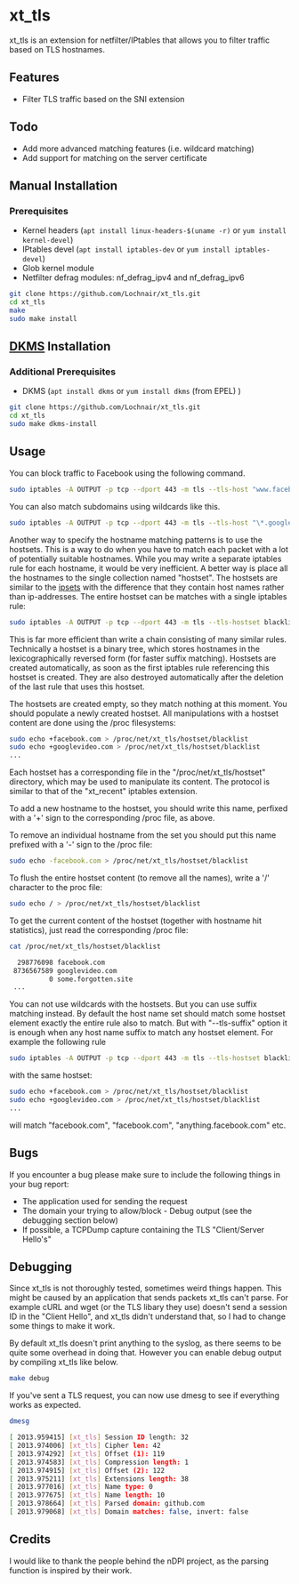 # xt_tls

xt\_tls is an extension for netfilter/IPtables that allows you to filter traffic based on TLS hostnames.

## Features
- Filter TLS traffic based on the SNI extension

## Todo
- Add more advanced matching features (i.e. wildcard matching)
- Add support for matching on the server certificate

## Manual Installation

### Prerequisites
- Kernel headers (`apt install linux-headers-$(uname -r)` or `yum install kernel-devel`)
- IPtables devel (`apt install iptables-dev` or `yum install iptables-devel`)
- Glob kernel module
- Netfilter defrag modules: nf\_defrag\_ipv4 and nf\_defrag\_ipv6

```bash
git clone https://github.com/Lochnair/xt_tls.git
cd xt_tls
make
sudo make install
```

## [DKMS](https://en.wikipedia.org/wiki/Dynamic_Kernel_Module_Support) Installation

### Additional Prerequisites
- DKMS (`apt install dkms` or `yum install dkms` (from EPEL) )

```bash
git clone https://github.com/Lochnair/xt_tls.git
cd xt_tls
sudo make dkms-install
```

## Usage

You can block traffic to Facebook using the following command.

```bash
sudo iptables -A OUTPUT -p tcp --dport 443 -m tls --tls-host "www.facebook.com" -j DROP
```

You can also match subdomains using wildcards like this.

```bash
sudo iptables -A OUTPUT -p tcp --dport 443 -m tls --tls-host "\*.googlevideo.com" -j DROP
```
Another way to specify the hostname matching patterns is to use the hostsets. This is a way to do when you have to match each packet  with a lot of potentially suitable hostnames. While you may write a separate iptables rule for each hostname, it would be very inefficient. A better way is place all the hostnames to the single collection named "hostset". The hostsets are similar to the [ipsets](http://ipset.netfilter.org/) with the difference that they contain host names rather than ip-addresses. The entire hostset can be matches with a single iptables rule:

```bash
sudo iptables -A OUTPUT -p tcp --dport 443 -m tls --tls-hostset blacklist -j DROP
```
This is far more efficient than write a chain consisting of many similar rules. Technically a hostset is a binary tree, which stores hostnames in the lexicographically reversed form (for faster suffix matching). Hostsets are created automatically, as soon as the first iptables rule referencing this hostset is created. They are also destroyed automatically after the deletion of the last rule that uses this hostset.

The hostsets are created empty, so they match nothing at this moment. You should populate a newly created hostset. All manipulations with a hostset content are done using the /proc filesystems:
```bash
sudo echo +facebook.com > /proc/net/xt_tls/hostset/blacklist
sudo echo +googlevideo.com > /proc/net/xt_tls/hostset/blacklist
...
```
Each hostset has a corresponding file in the "/proc/net/xt_tls/hostset" directory, which may be used to manipulate its content. The protocol is similar to that of the "xt_recent" iptables extension.

To add a new hostname to the hostset, you should write this name, perfixed with a '+' sign to the corresponding /proc file, as above.

To remove an individual hostname from the set you should put this name prefixed with a '-' sign to the /proc file:
```bash
sudo echo -facebook.com > /proc/net/xt_tls/hostset/blacklist
```
To flush the entire hostset content (to remove all the names), write a '/' character to the proc file:
```bash
sudo echo / > /proc/net/xt_tls/hostset/blacklist
```
To get the current content of the hostset (together with hostname hit statistics), just read the corresponding /proc file:
```bash
cat /proc/net/xt_tls/hostset/blacklist

  298776098 facebook.com
 8736567589 googlevideo.com
          0 some.forgotten.site
 ...
```

You can not use wildcards with the hostsets. But you can use suffix matching instead. By default the host name set should match some hostset element exactly the entire rule also to match. But with "--tls-suffix" option it is enough when any host name suffix to match any hostset element. For example the following rule

```bash
sudo iptables -A OUTPUT -p tcp --dport 443 -m tls --tls-hostset blacklist --tls-suffix -j DROP
```
with the same hostset:

```bash
sudo echo +facebook.com > /proc/net/xt_tls/hostset/blacklist
sudo echo +googlevideo.com > /proc/net/xt_tls/hostset/blacklist
...
```
will match "facebook.com", "facebook.com", "anything.facebook.com" etc.

## Bugs
If you encounter a bug please make sure to include the following things in your bug report:
- The application used for sending the request
- The domain your trying to allow/block - Debug output (see the debugging section below)
- If possible, a TCPDump capture containing the TLS "Client/Server Hello's"

## Debugging

Since xt\_tls is not thoroughly tested, sometimes weird things happen. This might be caused by an application that sends packets xt\_tls can't parse. For example cURL and wget (or the TLS libary they use) doesn't send a session ID in the "Client Hello", and xt\_tls didn't understand that, so I had to change some things to make it work.

By default xt\_tls doesn't print anything to the syslog, as there seems to be quite some overhead in doing that. However you can enable debug output by compiling xt\_tls like below.

```bash
make debug
```

If you've sent a TLS request, you can now use dmesg to see if everything works as expected.
```bash
dmesg

[ 2013.959415] [xt_tls] Session ID length: 32
[ 2013.974006] [xt_tls] Cipher len: 42
[ 2013.974292] [xt_tls] Offset (1): 119
[ 2013.974583] [xt_tls] Compression length: 1
[ 2013.974915] [xt_tls] Offset (2): 122
[ 2013.975211] [xt_tls] Extensions length: 38
[ 2013.977016] [xt_tls] Name type: 0
[ 2013.977675] [xt_tls] Name length: 10
[ 2013.978664] [xt_tls] Parsed domain: github.com
[ 2013.979068] [xt_tls] Domain matches: false, invert: false
```

## Credits

I would like to thank the people behind the nDPI project, as the parsing function is inspired by their work.
